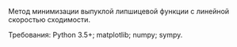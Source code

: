 ﻿Метод минимизации выпуклой липшицевой функции с линейной скоростью сходимости.

Требования:
Python 3.5+;
matplotlib;
numpy;
sympy.
